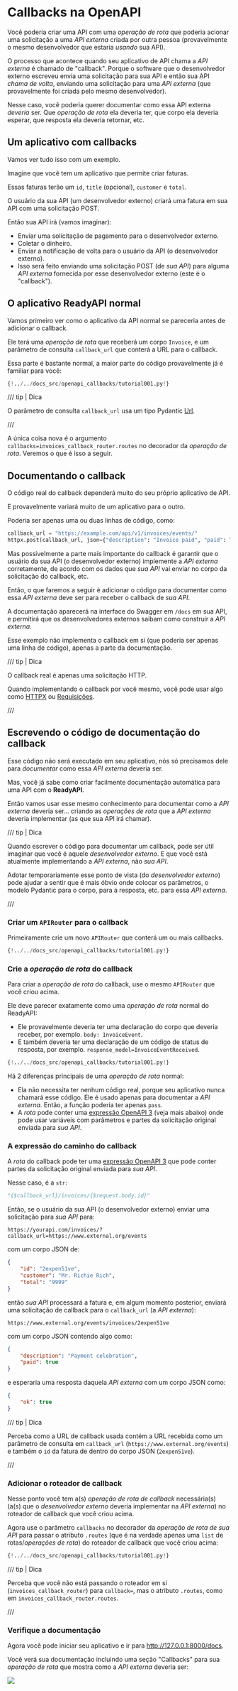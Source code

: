 # Callbacks na OpenAPI

Você poderia criar uma API com uma *operação de rota* que poderia acionar uma solicitação a uma *API externa* criada por outra pessoa (provavelmente o mesmo desenvolvedor que estaria *usando* sua API).

O processo que acontece quando seu aplicativo de API chama a *API externa* é chamado de "callback". Porque o software que o desenvolvedor externo escreveu envia uma solicitação para sua API e então sua API *chama de volta*, enviando uma solicitação para uma *API externa* (que provavelmente foi criada pelo mesmo desenvolvedor).

Nesse caso, você poderia querer documentar como essa API externa *deveria* ser. Que *operação de rota* ela deveria ter, que corpo ela deveria esperar, que resposta ela deveria retornar, etc.

## Um aplicativo com callbacks

Vamos ver tudo isso com um exemplo.

Imagine que você tem um aplicativo que permite criar faturas.

Essas faturas terão um `id`, `title` (opcional), `customer` e `total`.

O usuário da sua API (um desenvolvedor externo) criará uma fatura em sua API com uma solicitação POST.

Então sua API irá (vamos imaginar):

* Enviar uma solicitação de pagamento para o desenvolvedor externo.
* Coletar o dinheiro.
* Enviar a notificação de volta para o usuário da API (o desenvolvedor externo).
* Isso será feito enviando uma solicitação POST (de *sua API*) para alguma *API externa* fornecida por esse desenvolvedor externo (este é o "callback").

## O aplicativo **ReadyAPI** normal

Vamos primeiro ver como o aplicativo da API normal se pareceria antes de adicionar o callback.

Ele terá uma *operação de rota* que receberá um corpo `Invoice`, e um parâmetro de consulta `callback_url` que conterá a URL para o callback.

Essa parte é bastante normal, a maior parte do código provavelmente já é familiar para você:

```Python hl_lines="9-13  36-53"
{!../../docs_src/openapi_callbacks/tutorial001.py!}
```

/// tip | Dica

O parâmetro de consulta `callback_url` usa um tipo Pydantic <a href="https://docs.pydantic.dev/latest/api/networks/" class="external-link" target="_blank">Url</a>.

///

A única coisa nova é o argumento `callbacks=invoices_callback_router.routes` no decorador da *operação de rota*. Veremos o que é isso a seguir.

## Documentando o callback

O código real do callback dependerá muito do seu próprio aplicativo de API.

E provavelmente variará muito de um aplicativo para o outro.

Poderia ser apenas uma ou duas linhas de código, como:

```Python
callback_url = "https://example.com/api/v1/invoices/events/"
httpx.post(callback_url, json={"description": "Invoice paid", "paid": True})
```

Mas possivelmente a parte mais importante do callback é garantir que o usuário da sua API (o desenvolvedor externo) implemente a *API externa* corretamente, de acordo com os dados que *sua API* vai enviar no corpo da solicitação do callback, etc.

Então, o que faremos a seguir é adicionar o código para documentar como essa *API externa* deve ser para receber o callback de *sua API*.

A documentação aparecerá na interface do Swagger em `/docs` em sua API, e permitirá que os desenvolvedores externos saibam como construir a *API externa*.

Esse exemplo não implementa o callback em si (que poderia ser apenas uma linha de código), apenas a parte da documentação.

/// tip | Dica

O callback real é apenas uma solicitação HTTP.

Quando implementando o callback por você mesmo, você pode usar algo como <a href="https://www.python-httpx.org" class="external-link" target="_blank">HTTPX</a> ou <a href="https://requests.readthedocs.io/" class="external-link" target="_blank">Requisições</a>.

///

## Escrevendo o código de documentação do callback

Esse código não será executado em seu aplicativo, nós só precisamos dele para *documentar* como essa *API externa* deveria ser.

Mas, você já sabe como criar facilmente documentação automática para uma API com o **ReadyAPI**.

Então vamos usar esse mesmo conhecimento para documentar como a *API externa* deveria ser... criando as *operações de rota* que a *API externa* deveria implementar (as que sua API irá chamar).

/// tip | Dica

Quando escrever o código para documentar um callback, pode ser útil imaginar que você é aquele *desenvolvedor externo*. E que você está atualmente implementando a *API externa*, não *sua API*.

Adotar temporariamente esse ponto de vista (do *desenvolvedor externo*) pode ajudar a sentir que é mais óbvio onde colocar os parâmetros, o modelo Pydantic para o corpo, para a resposta, etc. para essa *API externa*.

///

### Criar um `APIRouter` para o callback

Primeiramente crie um novo `APIRouter` que conterá um ou mais callbacks.

```Python hl_lines="3  25"
{!../../docs_src/openapi_callbacks/tutorial001.py!}
```

### Crie a *operação de rota* do callback

Para criar a *operação de rota* do callback, use o mesmo `APIRouter` que você criou acima.

Ele deve parecer exatamente como uma *operação de rota* normal do ReadyAPI:

* Ele provavelmente deveria ter uma declaração do corpo que deveria receber, por exemplo. `body: InvoiceEvent`.
* E também deveria ter uma declaração de um código de status de resposta, por exemplo. `response_model=InvoiceEventReceived`.

```Python hl_lines="16-18  21-22  28-32"
{!../../docs_src/openapi_callbacks/tutorial001.py!}
```

Há 2 diferenças principais de uma *operação de rota* normal:

* Ela não necessita ter nenhum código real, porque seu aplicativo nunca chamará esse código. Ele é usado apenas para documentar a *API externa*. Então, a função poderia ter apenas `pass`.
* A *rota* pode conter uma <a href="https://github.com/OAI/OpenAPI-Specification/blob/master/versions/3.1.0.md#key-expression" class="external-link" target="_blank">expressão OpenAPI 3</a> (veja mais abaixo) onde pode usar variáveis com parâmetros e partes da solicitação original enviada para *sua API*.

### A expressão do caminho do callback

A *rota* do callback pode ter uma <a href="https://github.com/OAI/OpenAPI-Specification/blob/master/versions/3.1.0.md#key-expression" class="external-link" target="_blank">expressão OpenAPI 3</a> que pode conter partes da solicitação original enviada para *sua API*.

Nesse caso, é a `str`:

```Python
"{$callback_url}/invoices/{$request.body.id}"
```

Então, se o usuário da sua API (o desenvolvedor externo) enviar uma solicitação para *sua API* para:

```
https://yourapi.com/invoices/?callback_url=https://www.external.org/events
```

com um corpo JSON de:

```JSON
{
    "id": "2expen51ve",
    "customer": "Mr. Richie Rich",
    "total": "9999"
}
```

então *sua API* processará a fatura e, em algum momento posterior, enviará uma solicitação de callback para o `callback_url` (a *API externa*):

```
https://www.external.org/events/invoices/2expen51ve
```

com um corpo JSON contendo algo como:

```JSON
{
    "description": "Payment celebration",
    "paid": true
}
```

e esperaria uma resposta daquela *API externa* com um corpo JSON como:

```JSON
{
    "ok": true
}
```

/// tip | Dica

Perceba como a URL de callback usada contém a URL recebida como um parâmetro de consulta em `callback_url` (`https://www.external.org/events`) e também o `id` da fatura de dentro do corpo JSON (`2expen51ve`).

///

### Adicionar o roteador de callback

Nesse ponto você tem a(s) *operação de rota de callback* necessária(s) (a(s) que o *desenvolvedor externo* deveria implementar na *API externa*) no roteador de callback que você criou acima.

Agora use o parâmetro `callbacks` no decorador da *operação de rota de sua API* para passar o atributo `.routes` (que é na verdade apenas uma `list` de rotas/*operações de rota*) do roteador de callback que você criou acima:

```Python hl_lines="35"
{!../../docs_src/openapi_callbacks/tutorial001.py!}
```

/// tip | Dica

Perceba que você não está passando o roteador em si (`invoices_callback_router`) para `callback=`, mas o atributo `.routes`, como em `invoices_callback_router.routes`.

///

### Verifique a documentação

Agora você pode iniciar seu aplicativo e ir para <a href="http://127.0.0.1:8000/docs" class="external-link" target="_blank">http://127.0.0.1:8000/docs</a>.

Você verá sua documentação incluindo uma seção "Callbacks" para sua *operação de rota* que mostra como a *API externa* deveria ser:

<img src="/img/tutorial/openapi-callbacks/image01.png">
